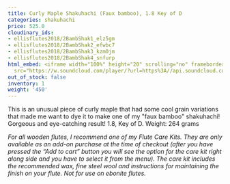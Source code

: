 ```yaml
---
title: Curly Maple Shakuhachi (Faux bamboo), 1.8 Key of D
categories: shakuhachi
price: 525.0
cloudinary_ids:
- ellisflutes2018/2BambShak1_elz5gm
- ellisflutes2018/2BambShak2_efwbc7
- ellisflutes2018/2BambShak3_kzm0jm
- ellisflutes2018/2BambShak4_snfurp
html_embed: <iframe width="100%" height="20" scrolling="no" frameborder="no" allow="autoplay"
  src="https://w.soundcloud.com/player/?url=https%3A//api.soundcloud.com/tracks/192693525&color=%23ff5500&inverse=false&auto_play=false&show_user=true"></iframe>
out_of_stock: false
inventory: 1
weight: '450'
---
```


This is an unusual piece of curly maple that had some cool grain variations that made me want to dye it to make one of my "faux bamboo" shakuhachi!  Gorgeous and eye-catching result!  1.8, Key of D. Weight: 264 grams

*For all wooden flutes, I recommend one of my Flute Care Kits.  They are only available as an add-on purchase at the time of checkout (after you have pressed the “Add to cart” button you will see the option for the care kit right along side and you have to select it from the menu). The care kit includes the recommended wax, fine steel wool and instructions for maintaining the finish on your flute.  Not for use on ebonite flutes.*